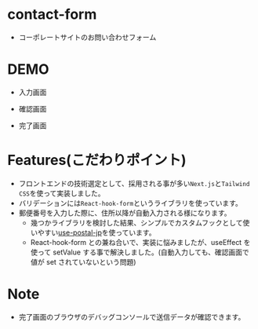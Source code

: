 # contact-form

- コーポレートサイトのお問い合わせフォーム

# DEMO

- 入力画面

- 確認画面

- 完了画面

# Features(こだわりポイント)

- フロントエンドの技術選定として、採用される事が多い`Next.js`と`Tailwind CSS`を使って実装しました。
- バリデーションには`React-hook-form`というライブラリを使っています。
- 郵便番号を入力した際に、住所以降が自動入力される様になります。
  - 幾つかライブラリを検討した結果、シンプルでカスタムフックとして使いやすい[use-postal-jp](https://github.com/aiji42/use-postal-jp)を使っています。
  - React-hook-form との兼ね合いで、実装に悩みましたが、useEffect を使って setValue する事で解決しました。(自動入力しても、確認画面で値が set されていないという問題)

# Note

- 完了画面のブラウザのデバッグコンソールで送信データが確認できます。
